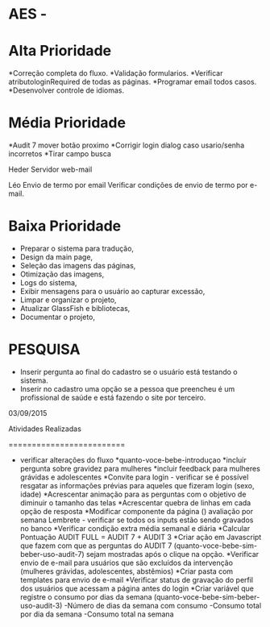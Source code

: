 AES - 
==========================


Alta Prioridade
==========================
*Correção completa do fluxo.
*Validação formularios.
*Verificar atributologinRequired de todas as páginas.
*Programar email todos casos.
*Desenvolver controle de idiomas.


Média Prioridade
==========================
*Audit 7 mover botão proximo
*Corrigir login dialog caso usario/senha incorretos
*Tirar campo busca	


Heder
Servidor web-mail


Léo
Envio de termo por email 
Verificar condições de envio de termo por e-mail.


Baixa Prioridade
==========================
* Preparar o sistema para tradução,
* Design da main page,
* Seleção das imagens das páginas,
* Otimização das imagens,
* Logs do sistema,
* Exibir mensagens para o usuário ao capturar excessão,
* Limpar e organizar o projeto,
* Atualizar GlassFish e bibliotecas,
* Documentar o projeto,




PESQUISA
=========================
* Inserir pergunta ao final do cadastro se o usuário está testando o sistema.
* Inserir no cadastro uma opção se a pessoa que preencheu é um profissional de saúde e está fazendo o site por terceiro.


03/09/2015

Atividades Realizadas 

=========================
* verificar alterações do fluxo
*quanto-voce-bebe-introduçao
  *incluir pergunta sobre gravidez para mulheres
  *incluir feedback para mulheres grávidas e adolescentes
*Convite para login - verificar se é possível resgatar as informações prévias para aqueles que fizeram login (sexo, idade)
*Acrescentar animação para as perguntas com o objetivo de diminuir o tamanho das telas
*Acrescentar quebra de linhas em cada opção de resposta
*Modificar componente da página () avaliação por semana
Lembrete - verificar se todos os inputs estão sendo gravados no banco
*Verificar condição extra média semanal e diária
*Calcular Pontuação AUDIT FULL = AUDIT 7 + AUDIT 3
*Criar ação em Javascript que fazem com que as perguntas do AUDIT 7 (quanto-voce-bebe-sim-beber-uso-audit-7) sejam mostradas após o clique na opção. 
*Verificar envio de e-mail para usuários que são excluídos da intervenção (mulheres grávidas, adolescentes, abstêmios)
*Criar pasta com templates para envio de e-mail
*Verificar status de gravação do perfil dos usuários que acessam a página antes do login
*Criar variável que registre o consumo por dias da semana (quanto-voce-bebe-sim-beber-uso-audit-3)
	-Número de dias da semana com consumo
	-Consumo total por dia da semana
	-Consumo total na semana